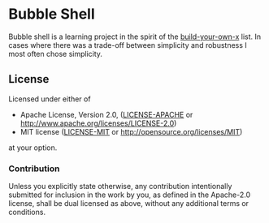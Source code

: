 # Bubble Shell

Bubble shell is a learning project in the spirit of the [build-your-own-x](https://github.com/danistefanovic/build-your-own-x) list. In cases where there was a trade-off between simplicity and robustness I most often chose simplicity. 

## License

Licensed under either of

 * Apache License, Version 2.0, ([LICENSE-APACHE](LICENSE-APACHE) or http://www.apache.org/licenses/LICENSE-2.0)
 * MIT license ([LICENSE-MIT](LICENSE-MIT) or http://opensource.org/licenses/MIT)

at your option.

### Contribution

Unless you explicitly state otherwise, any contribution intentionally submitted for inclusion in the work by you, as defined in the Apache-2.0 license, shall be dual licensed as above, without any additional terms or conditions.
